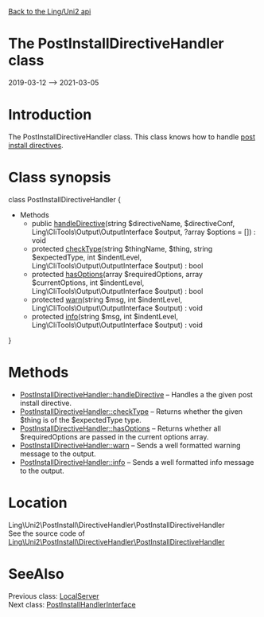 [Back to the Ling/Uni2 api](https://github.com/lingtalfi/Uni2/blob/master/doc/api/Ling/Uni2.md)



The PostInstallDirectiveHandler class
================
2019-03-12 --> 2021-03-05






Introduction
============

The PostInstallDirectiveHandler class.
This class knows how to handle [post install directives](https://github.com/lingtalfi/Uni2/blob/master/README.md#dependenciesbyml).



Class synopsis
==============


class <span class="pl-k">PostInstallDirectiveHandler</span>  {

- Methods
    - public [handleDirective](https://github.com/lingtalfi/Uni2/blob/master/doc/api/Ling/Uni2/PostInstall/DirectiveHandler/PostInstallDirectiveHandler/handleDirective.md)(string $directiveName, $directiveConf, Ling\CliTools\Output\OutputInterface $output, ?array $options = []) : void
    - protected [checkType](https://github.com/lingtalfi/Uni2/blob/master/doc/api/Ling/Uni2/PostInstall/DirectiveHandler/PostInstallDirectiveHandler/checkType.md)(string $thingName, $thing, string $expectedType, int $indentLevel, Ling\CliTools\Output\OutputInterface $output) : bool
    - protected [hasOptions](https://github.com/lingtalfi/Uni2/blob/master/doc/api/Ling/Uni2/PostInstall/DirectiveHandler/PostInstallDirectiveHandler/hasOptions.md)(array $requiredOptions, array $currentOptions, int $indentLevel, Ling\CliTools\Output\OutputInterface $output) : bool
    - protected [warn](https://github.com/lingtalfi/Uni2/blob/master/doc/api/Ling/Uni2/PostInstall/DirectiveHandler/PostInstallDirectiveHandler/warn.md)(string $msg, int $indentLevel, Ling\CliTools\Output\OutputInterface $output) : void
    - protected [info](https://github.com/lingtalfi/Uni2/blob/master/doc/api/Ling/Uni2/PostInstall/DirectiveHandler/PostInstallDirectiveHandler/info.md)(string $msg, int $indentLevel, Ling\CliTools\Output\OutputInterface $output) : void

}






Methods
==============

- [PostInstallDirectiveHandler::handleDirective](https://github.com/lingtalfi/Uni2/blob/master/doc/api/Ling/Uni2/PostInstall/DirectiveHandler/PostInstallDirectiveHandler/handleDirective.md) &ndash; Handles a the given post install directive.
- [PostInstallDirectiveHandler::checkType](https://github.com/lingtalfi/Uni2/blob/master/doc/api/Ling/Uni2/PostInstall/DirectiveHandler/PostInstallDirectiveHandler/checkType.md) &ndash; Returns whether the given $thing is of the $expectedType type.
- [PostInstallDirectiveHandler::hasOptions](https://github.com/lingtalfi/Uni2/blob/master/doc/api/Ling/Uni2/PostInstall/DirectiveHandler/PostInstallDirectiveHandler/hasOptions.md) &ndash; Returns whether all $requiredOptions are passed in the current options array.
- [PostInstallDirectiveHandler::warn](https://github.com/lingtalfi/Uni2/blob/master/doc/api/Ling/Uni2/PostInstall/DirectiveHandler/PostInstallDirectiveHandler/warn.md) &ndash; Sends a well formatted warning message to the output.
- [PostInstallDirectiveHandler::info](https://github.com/lingtalfi/Uni2/blob/master/doc/api/Ling/Uni2/PostInstall/DirectiveHandler/PostInstallDirectiveHandler/info.md) &ndash; Sends a well formatted info message to the output.





Location
=============
Ling\Uni2\PostInstall\DirectiveHandler\PostInstallDirectiveHandler<br>
See the source code of [Ling\Uni2\PostInstall\DirectiveHandler\PostInstallDirectiveHandler](https://github.com/lingtalfi/Uni2/blob/master/PostInstall/DirectiveHandler/PostInstallDirectiveHandler.php)



SeeAlso
==============
Previous class: [LocalServer](https://github.com/lingtalfi/Uni2/blob/master/doc/api/Ling/Uni2/LocalServer/LocalServer.md)<br>Next class: [PostInstallHandlerInterface](https://github.com/lingtalfi/Uni2/blob/master/doc/api/Ling/Uni2/PostInstall/Handler/PostInstallHandlerInterface.md)<br>
